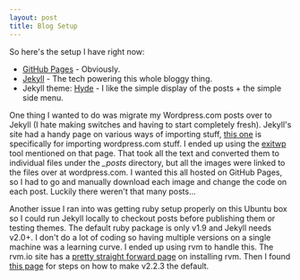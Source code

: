 ```yaml
---
layout: post
title: Blog Setup
---
```


So here's the setup I have right now:

- [GitHub Pages](https://help.github.com/articles/using-jekyll-with-pages/) - Obviously.
- [Jekyll](http://jekyllrb.com/docs/home/) - The tech powering this whole bloggy thing.
- Jekyll theme: [Hyde](https://github.com/poole/hyde) - I like the simple display of the posts + the simple side menu.

One thing I wanted to do was migrate my Wordpress.com posts over to Jekyll (I hate making switches and having to start completely fresh). Jekyll's site had a handy page on various ways of importing stuff, [this one](http://import.jekyllrb.com/docs/wordpressdotcom/) is specifically for importing wordpress.com stuff. I ended up using the [exitwp](https://github.com/thomasf/exitwp) tool mentioned on that page. That took all the text and converted them to individual files under the *\_posts* directory, but all the images were linked to the files over at wordpress.com. I wanted this all hosted on GitHub Pages, so I had to go and manually download each image and change the code on each post. Luckily there weren't that many posts...

Another issue I ran into was getting ruby setup properly on this Ubuntu box so I could run Jekyll locally to checkout posts before publishing them or testing themes. The default ruby package is only v1.9 and Jekyll needs v2.0+. I don't do a lot of coding so having multiple versions on a single machine was a learning curve. I ended up using rvm to handle this. The rvm.io site has a [pretty straight forward page](https://rvm.io/rvm/install) on installing rvm. Then I found [this page](https://rvm.io/rubies/default) for steps on how to make v2.2.3 the default.

